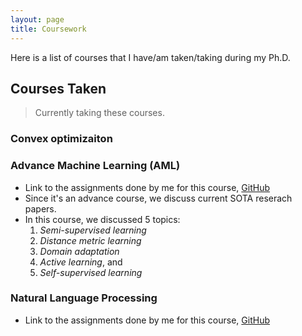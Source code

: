 ```yaml
---
layout: page
title: Coursework
---
```


Here is a list of courses that I have/am taken/taking during my Ph.D. 

##  Courses Taken

> Currently taking these courses. 
### Convex optimizaiton          



### Advance Machine Learning (AML)
+ Link to the assignments done by me for this course, [GitHub](https://github.com/raotnameh/AML_Course)
+ Since it's an advance course, we discuss current SOTA reserach papers. 
+ In this course, we discussed 5 topics: 
  1. *Semi-supervised learning*
  2. *Distance metric learning*
  3. *Domain adaptation*
  4. *Active learning*, and 
  5. *Self-supervised learning*

### Natural Language Processing
+ Link to the assignments done by me for this course, [GitHub](https://github.com/raotnameh/NLP_LECTURE)

<!-- 
## Teaching Assistantship at IIIT Delhi -->

<!---## Courses Taken in Personal Time
#### (Ongoing) [Probablistic Machine Learning, Tübingen Machine Learning](https://www.youtube.com/playlist?list=PL05umP7R6ij1tHaOFY96m5uX3J21a6yNd)

#### [Mathematics of Machine Learning Summer School](http://mathofml.cs.washington.edu/) (Ongoing) -->
